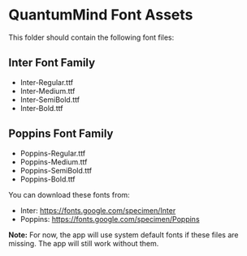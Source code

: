 # QuantumMind Font Assets

This folder should contain the following font files:

## Inter Font Family
- Inter-Regular.ttf
- Inter-Medium.ttf
- Inter-SemiBold.ttf
- Inter-Bold.ttf

## Poppins Font Family
- Poppins-Regular.ttf
- Poppins-Medium.ttf
- Poppins-SemiBold.ttf
- Poppins-Bold.ttf

You can download these fonts from:
- Inter: https://fonts.google.com/specimen/Inter
- Poppins: https://fonts.google.com/specimen/Poppins

**Note:** For now, the app will use system default fonts if these files are missing. The app will still work without them.
